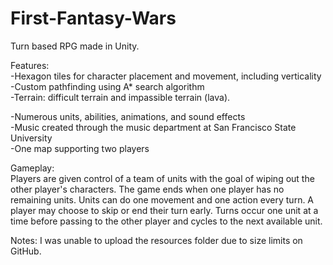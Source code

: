 # First-Fantasy-Wars

Turn based RPG made in Unity.  

Features:  
-Hexagon tiles for character placement and movement, including verticality    
-Custom pathfinding using A* search algorithm  
-Terrain: difficult terrain and impassible terrain (lava).  

-Numerous units, abilities, animations, and sound effects  
-Music created through the music department at San Francisco State University  
-One map supporting two players  

Gameplay:  
Players are given control of a team of units with the goal of wiping out the other player's characters. The game ends when one player has no remaining units. Units can do one movement and one action every turn. A player may choose to skip or end their turn early. Turns occur one unit at a time before passing to the other player and cycles to the next available unit.

Notes:
I was unable to upload the resources folder due to size limits on GitHub.

